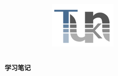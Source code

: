 
<div style="text-align:center; margin-bottom:50px;">
<img style="width: 200px;" src="./img/logo1x.png?raw=true" alt="tunk logo">
</div>

## 学习笔记